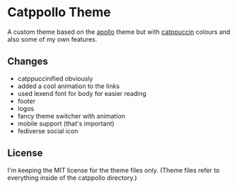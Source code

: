 # Catppollo Theme

A custom theme based on the [apollo](https://github.com/not-matthias/apollo/)
theme but with [catppuccin](https://github.com/catppuccin/catppuccin) colours
and also some of my own features.

## Changes

- catppuccinified obviously
- added a cool animation to the links
- used lexend font for body for easier reading
- footer
- logos
- fancy theme switcher with animation
- mobile support (that's important)
- fediverse social icon

## License

I'm keeping the MIT license for the theme files only.
(Theme files refer to everything inside of the catppollo directory.)
